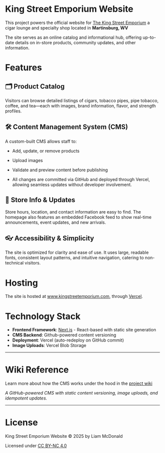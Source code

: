 # King Street Emporium Website
This project powers the official website for [The King Street Emporium](https://maps.app.goo.gl/qeLvCgUimEyXBjwy9) a cigar lounge and specialty shop located in **Martinsburg, WV**

The site serves as an online catalog and informational hub, offering up-to-date details on in-store products, community updates, and other information.

# Features
## 🗂️ Product Catalog
Visitors can browse detailed listings of cigars, tobacco pipes, pipe tobacco, coffee, and tea—each with images, brand information, flavor, and strength profiles.

## 🛠️ Content Management System (CMS)
A custom-built CMS allows staff to:

- Add, update, or remove products

- Upload images

- Validate and preview content before publishing

- All changes are committed via GitHub and deployed through Vercel, allowing seamless updates without developer involvement.

## 📍 Store Info & Updates
Store hours, location, and contact information are easy to find. The homepage also features an embedded Facebook feed to show real-time announcements, event updates, and new arrivals.

## 👓 Accessibility & Simplicity
The site is optimized for clarity and ease of use. It uses large, readable fonts, consistent layout patterns, and intuitive navigation, catering to non-technical visitors.

# Hosting
The site is hosted at www.kingstreetemporium.com, through [Vercel](https://www.vercel.com).

# Technology Stack
- **Frontend Framework**: [Next.js](nextjs.org) - React-based with static site generation
- **CMS Backend**: Github-powered content versioning
- **Deployment**: Vercel (auto-redeploy on GitHub commit)
- **Image Uploads**: Vercel Blob Storage

---

# Wiki Reference
Learn more about how the CMS works under the hood in the [project wiki](/wiki)

*A GitHub-powered CMS with static content versioning, image uploads, and idempotent updates.*

---

# License
King Street Emporium Website © 2025 by Liam McDonald

Licensed under [CC BY-NC 4.0](https://creativecommons.org/licenses/by-nc/4.0/)
